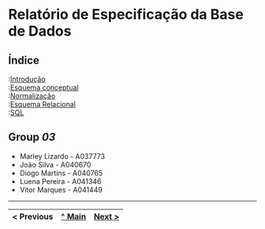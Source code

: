 # Relatório de Especificação da Base de Dados

## Índice

:[Introdução](rebd01.md)  
:[Esquema conceptual](rebd02.md)  
:[Normalização](rebd03.md)  
:[Esquema Relacional](rebd04.md)  
:[SQL](rebd05.md)  

## Group _03_

* Marley Lizardo - A037773
* João Silva - A040670 
* Diogo Martins - A040765 
* Luena Pereira - A041346
* Vitor Marques - A041449

---

< Previous | [^ Main](https://github.com/TCM22-SIBD-G03/TCM22-SIBD-G03) | [Next >](rei01.md)
:--- | :---: | ---: 